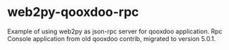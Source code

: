 # web2py-qooxdoo-rpc 

Example of using web2py as json-rpc server for qooxdoo application.
Rpc Console application from old qooxdoo contrib, migrated to version 5.0.1.

